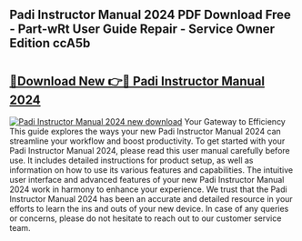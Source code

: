 ## Padi Instructor Manual 2024 PDF Download Free - Part-wRt User Guide Repair - Service Owner Edition ccA5b

# <h2><a href="http://cf26363.oget.top/?id=Padi+Instructor+Manual+2024">🔗Download New 👉🔴 Padi Instructor Manual 2024</a></h2>

[![Padi Instructor Manual 2024 new download](https://i.imgur.com/5g1atiW.png)](http://cf26363.oget.top/?id=Padi+Instructor+Manual+2024)
Your Gateway to Efficiency This guide explores the ways your new Padi Instructor Manual 2024 can streamline your workflow and boost productivity. To get started with your Padi Instructor Manual 2024, please read this user manual carefully before use. It includes detailed instructions for product setup, as well as information on how to use its various features and capabilities. The intuitive user interface and advanced features of your new Padi Instructor Manual 2024 work in harmony to enhance your experience. We trust that the Padi Instructor Manual 2024 has been an accurate and detailed resource in your efforts to learn the ins and outs of your new device. In case of any queries or concerns, please do not hesitate to reach out to our customer service team.
